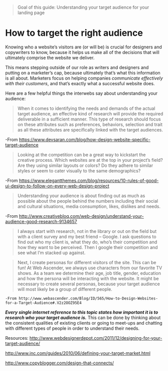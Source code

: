 >Goal of this guide: Understanding your target audience for your landing page

# How to target the right audience

Knowing who a website’s visitors are (or will be) is crucial for designers and copywriters to know, because it helps us make all of the decisions that will ultimately comprise the website we deliver.

This means stepping outside of our role as writers and designers and putting on a marketer’s cap, because ultimately that’s what this information is all about. Marketers focus on helping companies *communicate effectively with their customers*, and that’s exactly what a successful website does.

Here are a few helpful things the interwebs say about understanding your audience:

> When it comes to identifying the needs and demands of the actual target audience, an effective kind of research will provide the required deliverable in a sufficient manner. This type of research should focus on these attributes such as preferences, behaviors, selection and trait as all these attributes are specifically linked with the target audiences.

  -From https://www.devsaran.com/blog/how-design-website-specific-target-audience


> Looking at the competition can be a great way to kickstart the creative process. Which websites are at the top in your project’s field? Are they using similar layouts or colors? Do they adhere to similar styles or seem to cater visually to the same demographics?

  -From https://www.elegantthemes.com/blog/resources/10-rules-of-good-ui-design-to-follow-on-every-web-design-project

> Understanding your audience is about finding out as much as possible about the people behind the numbers including their social and cultural situations, media consumption, likes, dislikes and needs.

  -From http://www.creativebloq.com/web-design/understand-your-audience-good-research-9134657

> I always start with research, not in the library or out on the field but with a client survey and my best friend – Google. I ask questions to find out who my client is, what they do, who’s their competition and how they want to be perceived. Then I google their competition and see what I’m stacked up against.

> Next, I create personas for different visitors of the site. This can be fun! At Web Ascender, we always use characters from our favorite TV shows. As a team we determine their age, job title, gender, education and how the persona will be interacting with the website. It might be necessary to create several personas, because your target audience will most likely be a group of different people.

    -From http://www.webascender.com/Blog/ID/565/How-to-Design-Websites-for-a-Target-Audience#.V2z2OOZ95E4

***Every single internet reference to this topic states how important it is to research who your target audience is.*** This can be done by thinking about the consistent qualities of existing clients or going to meet-ups and chatting with different types of people in order to understand their needs.

Resources:
 http://www.webdesignerdepot.com/2011/12/designing-for-your-target-audience/

 http://www.inc.com/guides/2010/06/defining-your-target-market.html

 http://www.copyblogger.com/design-that-connects/
